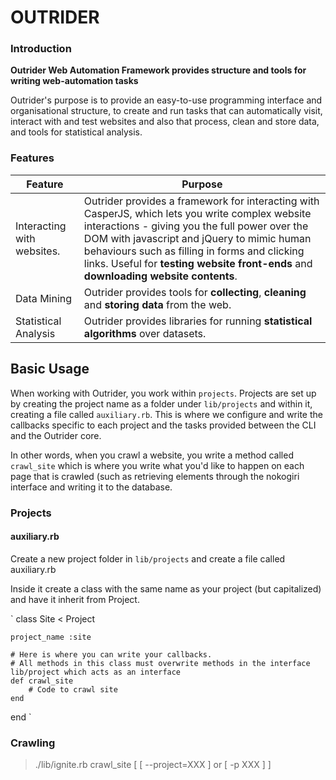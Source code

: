 # OUTRIDER

### Introduction

**Outrider Web Automation Framework provides structure and tools for writing web-automation tasks** 

Outrider's purpose is to provide an easy-to-use programming interface and organisational structure, to create and run tasks that can automatically visit, interact with and test websites and also that process, clean and store data, and tools for statistical analysis. 

### Features

| Feature | Purpose |
| ------- | ------- |
Interacting with websites. | Outrider provides a framework for interacting with CasperJS, which lets you write complex website interactions  - giving you the full power over the DOM with javascript and jQuery to mimic human behaviours such as filling in forms and clicking links. Useful for **testing website front-ends** and  **downloading website contents**.
Data Mining | Outrider provides tools for **collecting**, **cleaning** and **storing data** from the web. 
Statistical Analysis | Outrider provides libraries for running **statistical algorithms** over datasets.
	

## Basic Usage
When working with Outrider, you work within `projects`. Projects are set up by creating the project name as a folder under `lib/projects` and within it, creating a file called `auxiliary.rb`. This is where we configure and write the callbacks specific to each project and the tasks provided between the CLI and the Outrider core. 

In other words, when you crawl a website, you write a method called `crawl_site` which is where you write what you'd like to happen on each page that is crawled (such as retrieving elements through the nokogiri interface and writing it to the database. 

### Projects

#### auxiliary.rb
Create a new project folder in `lib/projects` and create a file called auxiliary.rb

Inside it create a class with the same name as your project (but capitalized) and have it inherit from Project.

`
class Site < Project
	
	project_name :site
	
	# Here is where you can write your callbacks.
	# All methods in this class must overwrite methods in the interface lib/project which acts as an interface
	def crawl_site
		# Code to crawl site
	end
end
`

### Crawling


> ./lib/ignite.rb crawl_site [ [ --project=XXX ] or [  -p XXX ] ]